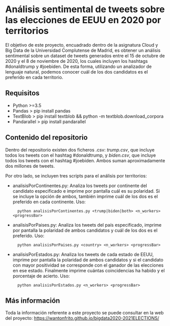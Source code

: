 # Análisis sentimental de tweets sobre las elecciones de EEUU en 2020 por territorios

El objetivo de este proyecto, encuadrado dentro de la asignatura Cloud y Big Data de la Universidad Complutense de Madrid, es obtener un análisis sentimental sobre un dataset de tweets generados entre el 15 de octubre de 2020 y el 8 de noviembre de 2020, los cuales incluyen los hashtags #donaldtrump y #joebiden. De esta forma, utilizando un analizador de lenguaje natural, podemos conocer cuál de los dos candidatos es el preferido en cada territorio.

## Requisitos
* Python >=3.5
* Pandas > pip install pandas
* TextBlob > pip install textblob && python -m textblob.download_corpora
* Pandarallel > pip install pandarallel

## Contenido del repositorio

Dentro del repositorio existen dos ficheros .csv: *trump.csv*, que incluye todos los tweets con el hashtag #donaldtrump, y *biden.csv*, que incluye todos los tweets con el hashtag #joebiden. Ambos suman aproximadamente dos millones de tweets.

Por otro lado, se incluyen tres scripts para el análisis por territorios:

* analisisPorContinentes.py: Analiza los tweets por continente del candidato especificado e imprime por pantalla cuál es su polaridad. Si se incluye la opción de ambos, también imprime cuál de los dos es el preferido en cada continente. Uso:


        python analisisPorContinentes.py <trump|biden|both> <n_workers> <progressBar>  

* analisisPorPaises.py: Analiza los tweets del país especificado, imprime por pantalla la polaridad de ambos candidatos y cuál de los dos es el preferido. Uso:


        python analisisPorPaises.py <country> <n_workers> <progressBar>
  
* analisisPorEstados.py: Analiza los tweets de cada estado de EEUU, imprime por pantalla la polaridad de ambos candidatos y si el candidato con mayor positividad se corresponde con el ganador de las elecciones en ese estado. Finalmente imprime cuántas coincidencias ha habido y el porcentaje de acierto. Uso:

        python analisisPorEstados.py <n_workers> <progressBar>
  

## Más información

Toda la información referente a este proyecto se puede consultar en la web del proyecto: https://wantonfrito.github.io/bigdata2020-2021ELECTIONS/
